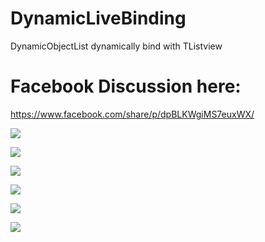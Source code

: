 # DynamicLiveBinding
 DynamicObjectList dynamically bind with TListview

 # Facebook Discussion here:
 https://www.facebook.com/share/p/dpBLKWgiMS7euxWX/

 ![](DynObjBind.jpg)

 ![](EntityPerson.png)

 ![](DynamicObjectView.png)

 ![](APITypes.png)

 ![](ListViewHelper.png)

 ![](DynamicObjectList.png)
